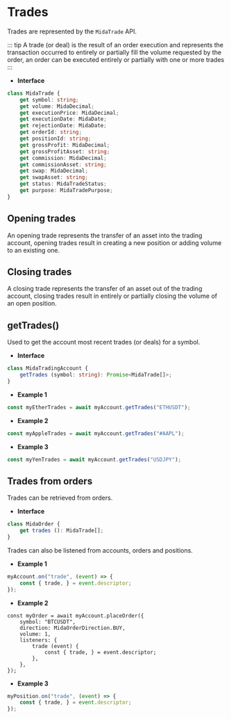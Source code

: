 # Trades
Trades are represented by the `MidaTrade` API.

::: tip
A trade (or deal) is the result of an order execution and represents the transaction
occurred to entirely or partially fill the volume requested by the order, an order can be executed entirely
or partially with one or more trades
:::

- **Interface**
```typescript
class MidaTrade {
    get symbol: string;
    get volume: MidaDecimal;
    get executionPrice: MidaDecimal;
    get executionDate: MidaDate;
    get rejectionDate: MidaDate;
    get orderId: string;
    get positionId: string;
    get grossProfit: MidaDecimal;
    get grossProfitAsset: string;
    get commission: MidaDecimal;
    get commissionAsset: string;
    get swap: MidaDecimal;
    get swapAsset: string;
    get status: MidaTradeStatus;
    get purpose: MidaTradePurpose;
}
```

## Opening trades
An opening trade represents the transfer of an asset into the trading account, opening trades
result in creating a new position or adding volume to an existing one.

## Closing trades
A closing trade represents the transfer of an asset out of the trading account, closing trades
result in entirely or partially closing the volume of an open position.

## getTrades()
Used to get the account most recent trades (or deals) for a symbol.

- **Interface**
```typescript
class MidaTradingAccount {
    getTrades (symbol: string): Promise<MidaTrade[]>;
}
```
- **Example 1**
```javascript
const myEtherTrades = await myAccount.getTrades("ETHUSDT");
```
- **Example 2**
```javascript
const myAppleTrades = await myAccount.getTrades("#AAPL");
```
- **Example 3**
```javascript
const myYenTrades = await myAccount.getTrades("USDJPY");
```

## Trades from orders
Trades can be retrieved from orders.

- **Interface**
```typescript
class MidaOrder {
    get trades (): MidaTrade[];
}
```

Trades can also be listened from accounts, orders and positions.

- **Example 1**
```typescript
myAccount.on("trade", (event) => {
    const { trade, } = event.descriptor;
});
```
- **Example 2**
```typescript{5-9}
const myOrder = await myAccount.placeOrder({
    symbol: "BTCUSDT",
    direction: MidaOrderDirection.BUY,
    volume: 1,
    listeners: {
        trade (event) {
            const { trade, } = event.descriptor;
        },
    },
});
```
- **Example 3**
```typescript
myPosition.on("trade", (event) => {
    const { trade, } = event.descriptor;
});
```
